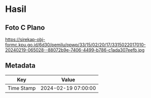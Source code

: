 # Hasil

## Foto C Plano

https://sirekap-obj-formc.kpu.go.id/6d30/pemilu/ppwp/33/15/02/20/17/3315022017010-20240219-065028--88072b9e-7406-4499-b786-c1ada307eefb.jpg


## Metadata

| Key        | Value               |
| ---------- | ------------------- |
| Time Stamp | 2024-02-19 07:00:00 |



